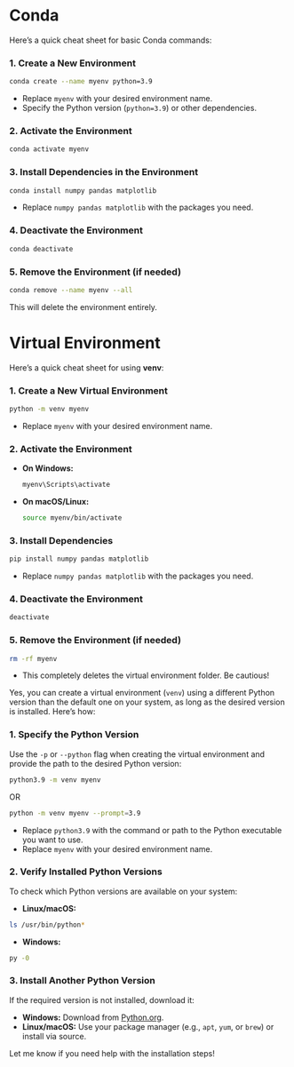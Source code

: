 # Conda

Here’s a quick cheat sheet for basic Conda commands:

### 1. **Create a New Environment**

```bash
conda create --name myenv python=3.9
```

- Replace `myenv` with your desired environment name.
- Specify the Python version (`python=3.9`) or other dependencies.

### 2. **Activate the Environment**

```bash
conda activate myenv
```

### 3. **Install Dependencies in the Environment**

```bash
conda install numpy pandas matplotlib
```

- Replace `numpy pandas matplotlib` with the packages you need.

### 4. **Deactivate the Environment**

```bash
conda deactivate
```

### 5. **Remove the Environment (if needed)**

```bash
conda remove --name myenv --all
```

This will delete the environment entirely.



# Virtual Environment

Here’s a quick cheat sheet for using **venv**:

### 1. **Create a New Virtual Environment**

```bash
python -m venv myenv
```

- Replace `myenv` with your desired environment name.

### 2. **Activate the Environment**

- **On Windows:**
    
    ```bash
    myenv\Scripts\activate
    ```
    
- **On macOS/Linux:**
    
    ```bash
    source myenv/bin/activate
    ```
    

### 3. **Install Dependencies**

```bash
pip install numpy pandas matplotlib
```

- Replace `numpy pandas matplotlib` with the packages you need.

### 4. **Deactivate the Environment**

```bash
deactivate
```

### 5. **Remove the Environment (if needed)**

```bash
rm -rf myenv
```

- This completely deletes the virtual environment folder. Be cautious!

Yes, you can create a virtual environment (`venv`) using a different Python version than the default one on your system, as long as the desired version is installed. Here’s how:

### 1. **Specify the Python Version**

Use the `-p` or `--python` flag when creating the virtual environment and provide the path to the desired Python version:

```bash
python3.9 -m venv myenv
```

OR

```bash
python -m venv myenv --prompt=3.9
```

- Replace `python3.9` with the command or path to the Python executable you want to use.
- Replace `myenv` with your desired environment name.

### 2. **Verify Installed Python Versions**

To check which Python versions are available on your system:

- **Linux/macOS:**
```bash
ls /usr/bin/python*
```

- **Windows:**  
```cmd
py -0
```

### 3. **Install Another Python Version**

If the required version is not installed, download it:

- **Windows:** Download from [Python.org](https://www.python.org/).
- **Linux/macOS:** Use your package manager (e.g., `apt`, `yum`, or `brew`) or install via source.

Let me know if you need help with the installation steps!
